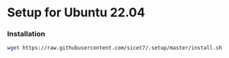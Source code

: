 # Setup for Ubuntu 22.04
### Installation
```bash
wget https://raw.githubusercontent.com/sicet7/.setup/master/install.sh -O- | sh
```
